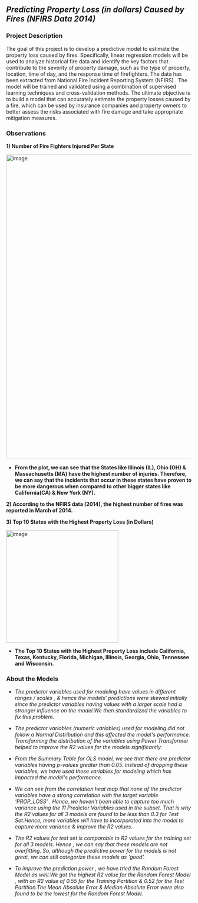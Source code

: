 ## _Predicting Property Loss (in dollars) Caused by Fires (NFIRS Data 2014)_

### **Project Description**

The goal of this project is to develop a predictive model to estimate the property loss caused by fires. Specifically, linear regression models will be used to analyze historical fire data and identify the key factors that contribute to the severity of property damage, such as the type of property, location, time of day, and the response time of firefighters. The data has been extracted from National Fire Incident Reporting System (NFIRS) . The model will be trained and validated using a combination of supervised learning techniques and cross-validation methods. The ultimate objective is to build a model that can accurately estimate the property losses caused by a fire, which can be used by insurance companies and property owners to better assess the risks associated with fire damage and take appropriate mitigation measures.

### **Observations**

**1) Number of Fire Fighters Injured Per State**

<img width="824" alt="image" src="https://user-images.githubusercontent.com/70052374/225415126-fa7e7b66-7f3f-4fff-9508-91076ce7949f.png">

* **From the plot, we can see that the States like Illinois (IL), Ohio (OH) & Massachusetts (MA) have the highest number of injuries. Therefore, we can say that the incidents that occur in these states have proven to be more dangerous when compared to other bigger states like California(CA) & New York (NY).** 




**2) According to the NFIRS data (2014), the highest number of fires was reported in March of 2014.** 




**3) Top 10 States with the Highest Property Loss (in Dollars)**

<img width="304" alt="image" src="https://user-images.githubusercontent.com/70052374/225423159-e90f3ad9-81ae-4064-bd13-6e552afb7dda.png">

* **The Top 10 States with the Highest Property Loss include California, Texas, Kentucky, Florida, Michigan, Illinois, Georgia, Ohio, Tennessee and Wisconsin.**

### **About the Models**

* _The predictor variables used for modeling have values in different ranges / scales , & hence the models' predictions were skewed initially since the predictor variables having values with a larger scale had a stronger influence on the model.We then standardized the variables to fix this problem._

* _The predictor variables (numeric variables) used for modeling did not follow a Normal Distribution and this affected the model's performance. Transforming the distribution of the variables using Power Transformer helped to improve the R2 values for the models significantly._

* _From the Summary Table for OLS model, we see that there are predictor variables having p-values greater than 0.05. Instead of dropping these variables, we have used these variables for modeling which has impacted the model's performance._

* _We can see from the correlation heat map that none of the predictor variables have a strong correlation with the target variable 'PROP_LOSS' . Hence, we haven't been able to capture too much variance using the 11 Predictor Variables used in the subset. That is why the R2 values for all 3 models are found to be less than 0.3 for Test Set.Hence, more variables will have to incorporated into the model to capture more variance & improve the R2 values._

* _The R2 values for test set is comparable to R2 values for the training set for all 3 models. Hence , we can say that these models are not overfitting. So, although the predictive power for the models is not great, we can still categorize these models as 'good'._

* _To improve the prediction power , we have tried the Random Forest Model as well.We got the highest R2 value for the Random Forest Model , with an R2 value of 0.55 for the Training Partition & 0.52 for the Test Partition.The Mean Absolute Error & Median Absolute Error were also found to be the lowest for the Random Forest Model._
